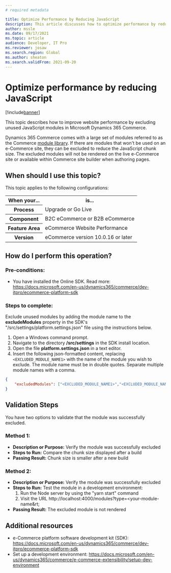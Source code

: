 ```yaml
---
# required metadata

title: Optimize Performance by Reducing JavaScript
description: This article discusses how to optimize performance by reducing the JavaScript used in your implementation.
author: mssle
ms.date: 09/17/2021
ms.topic: article
audience: Developer, IT Pro
ms.reviewer: josaw
ms.search.region: Global
ms.author: sheaton
ms.search.validFrom: 2021-09-20
---
```


# Optimize performance by reducing JavaScript

[!include[banner](../includes/banner.md)]


This topic describes how to improve website performance by excluding unused JavaScript modules in Microsoft Dynamics 365 Commerce. 

Dynamics 365 Commerce comes with a large set of modules referred to as the Commerce [module library](https://docs.microsoft.com/en-us/dynamics365/commerce/starter-kit-overview). If there are modules that won't be used on an e-Commerce site, they can be excluded to reduce the JavaScript chunk size. The excluded modules will not be rendered on the live e-Commerce site or available within Commerce site builder when authoring pages.

## When should I use this topic?
This topic applies to the following configurations:

<table>
<tr>
    <th>When your...</th>
    <th>is...</th>
<tr>
    <th>Process</th>
    <td>Upgrade or Go Live</td>
</tr>
<tr>
    <th>Component</th>
    <td>B2C eCommerce or B2B eCommerce</td>
</tr>
<tr>
    <th>Feature Area</th>
    <td>eCommerce Website Performance</td>
</tr>
<tr>
    <th>Version</th>
    <td>eCommerce version 10.0.16 or later</td>
</tr>
</table> 

## How do I perform this operation?

### Pre-conditions:

- You have installed the Online SDK. Read more: https://docs.microsoft.com/en-us/dynamics365/commerce/dev-itpro/ecommerce-platform-sdk

### Steps to complete:

Exclude unused modules by adding the module name to the **excludeModules** property in the SDK's "/src/settings/platform.settings.json" file using the instructions below. 
1.	Open a Windows command prompt. 
1.	Navigate to the directory **/src/settings** in the SDK install location. 
1.	Open the file **platform.settings.json** in a text editor. 
1.	Insert the following json-formatted content, replacing ```<EXCLUDED_MODULE_NAME1>``` with the name of the module you wish to exclude. The module name must be in double quotes. Separate multiple module names with a comma.
```json
{
    "excludedModules": ["<EXCLUDED_MODULE_NAME1>","<EXCLUDED_MODULE_NAME2>"]
}
```

## Validation Steps

You have two options to validate that the module was successfully excluded.

### Method 1: 

- **Description or Purpose:** Verify the module was successfully excluded
- **Steps to Run:**  Compare the chunk size displayed after a build
- **Passing Result:** Chunk size is smaller after a new build

### Method 2: 

- **Description or Purpose:** Verify the module was successfully excluded
- **Steps to Run:**  Test the module in a development environment: 
    1. Run the Node server by using the "yarn start" command
    1. Visit the URL http://localhost:4000/modules?type=&lt;your-module-name&rt;  
- **Passing Result:** The excluded module is not rendered

## Additional resources
-	e-Commerce platform software development kit (SDK): https://docs.microsoft.com/en-us/dynamics365/commerce/dev-itpro/ecommerce-platform-sdk 
-	Set up a development environment: https://docs.microsoft.com/en-us/dynamics365/commerce/e-commerce-extensibility/setup-dev-environment 
  
